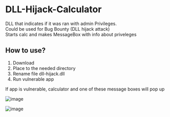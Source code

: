 # DLL-Hijack-Calculator

DLL that indicates if it was ran with admin Privileges.  
Could be used for Bug Bounty (DLL hijack attack)  
Starts calc and makes MessageBox with info about priveleges

## How to use?

1. Download
2. Place to the needed directory
3. Rename file dll-hijack.dll
4. Run vulnerable app  

If app is vulnerable, calculator and one of these message boxes will pop up

![image](https://user-images.githubusercontent.com/29678249/167265422-c2fa34e0-6644-40dd-a5b2-4dba6ca58bfd.png)


![image](https://user-images.githubusercontent.com/29678249/167265427-5b4ed11b-ebc9-4704-b8b4-f192c6d2f6b7.png)

